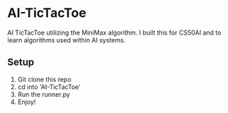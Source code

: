 # AI-TicTacToe
AI TicTacToe utilizing the MiniMax algorithm. I built this for CS50AI and to learn algorithms used within AI systems.

## Setup
1. Git clone this repo
2. cd into 'AI-TicTacToe'
3. Run the runner.py
4. Enjoy!
